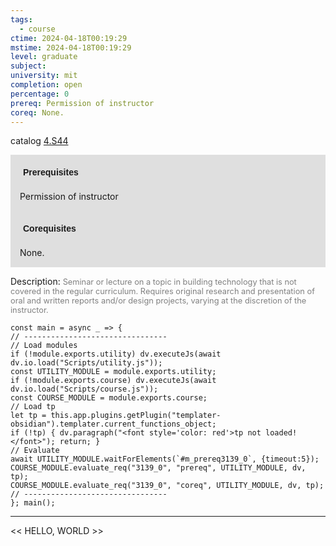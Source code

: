 ```yaml
---
tags:
  - course
ctime: 2024-04-18T00:19:29
mstime: 2024-04-18T00:19:29
level: graduate
subject: 
university: mit
completion: open
percentage: 0
prereq: Permission of instructor
coreq: None.
---
```


catalog [4.S44](http://student.mit.edu/catalog/m4d.html#4.S44)

<span style="display: block; padding: 15px; background-color: rgb(100, 100, 100, 0.2);"><font id="m_prereq3139_0" style="display: block; font-family: Arial, sans-serif; font-weight: bold; padding: 5px">Prerequisites</font><br><span id="prereq3139_0">Permission of instructor</span></span>
<span style="display: block; padding: 15px; background-color: rgb(100, 100, 100, 0.2);"><font id="m_coreq3139_0" style="display: block; font-family: Arial, sans-serif; font-weight: bold; padding: 5px">Corequisites</font><br><span id="coreq3139_0">None.</span></span>

<font style="">Description:</font>
<font style="color: grey; font-size: 0.8rem;">Seminar or lecture on a topic in building technology that is not covered in the regular curriculum. Requires original research and presentation of oral and written reports and/or design projects, varying at the discretion of the instructor.</font>

```dataviewjs
const main = async _ => {
// --------------------------------
// Load modules
if (!module.exports.utility) dv.executeJs(await dv.io.load("Scripts/utility.js"));
const UTILITY_MODULE = module.exports.utility;
if (!module.exports.course) dv.executeJs(await dv.io.load("Scripts/course.js"));
const COURSE_MODULE = module.exports.course;
// Load tp
let tp = this.app.plugins.getPlugin("templater-obsidian").templater.current_functions_object;
if (!tp) { dv.paragraph("<font style='color: red'>tp not loaded!</font>"); return; }
// Evaluate
await UTILITY_MODULE.waitForElements(`#m_prereq3139_0`, {timeout:5});
COURSE_MODULE.evaluate_req("3139_0", "prereq", UTILITY_MODULE, dv, tp);
COURSE_MODULE.evaluate_req("3139_0", "coreq", UTILITY_MODULE, dv, tp);
// --------------------------------
}; main();
```

---

<< HELLO, WORLD >>
